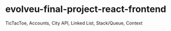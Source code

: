 # evolveu-final-project-react-frontend
TicTacToe, Accounts, City API, Linked List, Stack/Queue, Context

